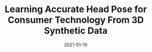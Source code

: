 ---
title: "Learning Accurate Head Pose for Consumer Technology From 3D Synthetic Data"
collection: publications
permalink: /publication/2021_ICCE_SB
date: 2021-01-10
venue: 'ICCE'
paperurl: 'https://drive.google.com/file/d/1e5dXz6obKLNSEe6dcewbTcXsb64-hR-_/view'
link: 'https://doi.org/10.1109/ICCE50685.2021.9427768'
citation: 'S. Basak, F. Khan, R. McDonnell and M. Schukat, "Learning Accurate Head Pose for Consumer Technology From 3D Synthetic Data," 2021 IEEE International Conference on Consumer Electronics (ICCE), Las Vegas, NV, USA, 2021, pp. 1-6, doi: 10.1109/ICCE50685.2021.9427768.'
---